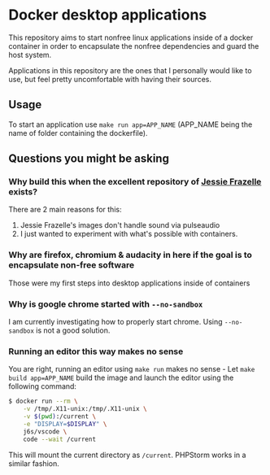 # Docker desktop applications
This repository aims to start nonfree linux applications inside of a docker container in order to encapsulate the nonfree dependencies and guard the host system.

Applications in this repository are the ones that I personally would like to use, but feel pretty uncomfortable with having their sources.

## Usage

To start an application use `make run app=APP_NAME` (APP_NAME being the name of folder containing the dockerfile).

## Questions you might be asking
### Why build this when the excellent repository of [Jessie Frazelle](https://blog.jessfraz.com/post/docker-containers-on-the-desktop/) exists?
There are 2 main reasons for this:
1. Jessie Frazelle's images don't handle sound via pulseaudio
2. I just wanted to experiment with what's possible with containers.

### Why are firefox, chromium & audacity in here if the goal is to encapsulate non-free software
Those were my first steps into desktop applications inside of containers

### Why is google chrome started with `--no-sandbox`
I am currently investigating how to properly start chrome.
Using `--no-sandbox` is not a good solution.

### Running an editor this way makes no sense
You are right, running an editor using `make run` makes no sense - Let `make build app=APP_NAME`
build the image and launch the editor using the following command:

```bash
$ docker run --rm \
	-v /tmp/.X11-unix:/tmp/.X11-unix \
	-v $(pwd):/current \
	-e "DISPLAY=$DISPLAY" \
	j6s/vscode \
	code --wait /current
```

This will mount the current directory as `/current`.
PHPStorm works in a similar fashion.
